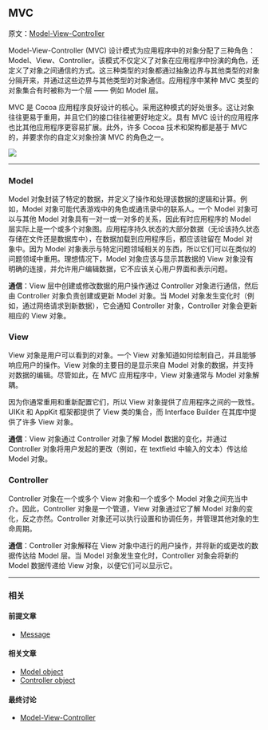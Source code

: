 ## MVC

原文：[Model-View-Controller](https://developer.apple.com/library/archive/documentation/General/Conceptual/DevPedia-CocoaCore/MVC.html#//apple_ref/doc/uid/TP40008195-CH32-SW1)

Model-View-Controller (MVC) 设计模式为应用程序中的对象分配了三种角色：Model、View、Controller。该模式不仅定义了对象在应用程序中扮演的角色，还定义了对象之间通信的方式。这三种类型的对象都通过抽象边界与其他类型的对象分隔开来，并通过这些边界与其他类型的对象通信。应用程序中某种 MVC 类型的对象集合有时被称为一个层 —— 例如 Model 层。

MVC 是 Cocoa 应用程序良好设计的核心。采用这种模式的好处很多。这让对象往往更易于重用，并且它们的接口往往被更好地定义。具有 MVC 设计的应用程序也比其他应用程序更容易扩展。此外，许多 Cocoa 技术和架构都是基于 MVC 的，并要求你的自定义对象扮演 MVC 的角色之一。

![](https://gitee.com/junteng/images/raw/master/img/20220114212040.png)

---

### Model

Model 对象封装了特定的数据，并定义了操作和处理该数据的逻辑和计算。例如，Model 对象可能代表游戏中的角色或通讯录中的联系人。一个 Model 对象可以与其他 Model 对象具有一对一或一对多的关系，因此有时应用程序的 Model 层实际上是一个或多个对象图。应用程序持久状态的大部分数据（无论该持久状态存储在文件还是数据库中），在数据加载到应用程序后，都应该驻留在 Model 对象中。因为 Model 对象表示与特定问题领域相关的东西，所以它们可以在类似的问题领域中重用。理想情况下，Model 对象应该与显示其数据的 View 对象没有明确的连接，并允许用户编辑数据，它不应该关心用户界面和表示问题。

**通信**：View 层中创建或修改数据的用户操作通过 Controller 对象进行通信，然后由 Controller 对象负责创建或更新 Model 对象。当 Model 对象发生变化时（例如，通过网络请求到新数据），它会通知 Controller 对象，Controller 对象会更新相应的 View 对象。

### View

View 对象是用户可以看到的对象。一个 View 对象知道如何绘制自己，并且能够响应用户的操作。View 对象的主要目的是显示来自 Model 对象的数据，并支持对数据的编辑。尽管如此，在 MVC 应用程序中，View 对象通常与 Model 对象解耦。

因为你通常重用和重新配置它们，所以 View 对象提供了应用程序之间的一致性。UIKit 和 AppKit 框架都提供了 View 类的集合，而 Interface Builder 在其库中提供了许多 View 对象。

**通信**：View 对象通过 Controller 对象了解 Model 数据的变化，并通过 Controller 对象将用户发起的更改（例如，在 textfield 中输入的文本）传达给 Model 对象。

### Controller

Controller 对象在一个或多个 View 对象和一个或多个 Model 对象之间充当中介。因此，Controller 对象是一个管道，View 对象通过它了解 Model 对象的变化，反之亦然。Controller 对象还可以执行设置和协调任务，并管理其他对象的生命周期。

**通信**：Controller 对象解释在 View 对象中进行的用户操作，并将新的或更改的数据传达给 Model 层。当 Model 对象发生变化时，Controller 对象会将新的 Model 数据传递给 View 对象，以便它们可以显示它。

---

### 相关

#### 前提文章

* [Message](https://developer.apple.com/library/archive/documentation/General/Conceptual/DevPedia-CocoaCore/Message.html#//apple_ref/doc/uid/TP40008195-CH59-SW1)

#### 相关文章

- [Model object](https://developer.apple.com/library/archive/documentation/General/Conceptual/DevPedia-CocoaCore/ModelObject.html#//apple_ref/doc/uid/TP40008195-CH31-SW1)
- [Controller object](https://developer.apple.com/library/archive/documentation/General/Conceptual/DevPedia-CocoaCore/ControllerObject.html#//apple_ref/doc/uid/TP40008195-CH11-SW1)

#### 最终讨论

* [Model-View-Controller](https://developer.apple.com/library/archive/documentation/General/Conceptual/CocoaEncyclopedia/Model-View-Controller/Model-View-Controller.html#//apple_ref/doc/uid/TP40010810-CH14)















